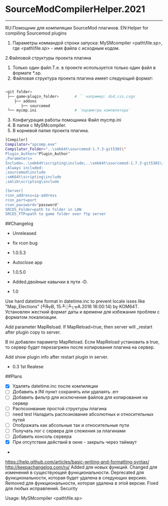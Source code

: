 # SourceModCompilerHelper.2021
---
RU:Помощник для компиляции SourceMod плагинов. 
EN:Helper for compiling Sourcemod plugins

1. Параметры коммандой строки запуска:
MySMcompiler <path\file.sp>, где <path\file.sp> - имя файла с исходным кодом. 

2.Файловой структуры проекта плагина
1. Только один файл.Т.е. в проекте используется только один файл в формате *.sp.
2. Файловая структура проекта плагина имеет следующий формат:
```sh

<git folder> 
 ├── game<plugin_folder>       # `` например: dod,css,csgo
    ├── addons
       ├── sourcemod
 └── mycmp.ini                 # `параметры компилятора`
```

3. Конфигурация работы помощника
Файл mycmp.ini 
1. В папке с MySMcompiler.
2. В корневой папке проекта плагина.
```sh
[Compiler]
Compilator="spcomp.exe" 
Compilator_Folder="..\smk64t\sourcemod-1.7.3-git5301\"
Plugin_Author="Plugin_Author"
;Parameters=
Include=..\smk64t\scripting\include;..\smk64t\sourcemod-1.7.3-git5301\include;..\smk64t\smlib\scripting\include;
;Always included:
;sourcemod\include 
;smK64t\scripting\include
;smlib\scripting\include

[Server]
rcon_address=ip-address
rcon_port=port
rcon_password="password"
SRCDS_Folder=path to folder in LAN
SRCDS_FTP=path to game folder over ftp server
```



##Changelog 
* Unreleased 
- fix rcon bug
* 1.0.5.3  
-  Autoclose app 
* 1.0.5.0  
 - Added.двойные кавычки в пути -D.  
* 1.0

Use hard datetime format in datetime.inc to prevent locale isses  like "Map_Elections" (╨Я╤В, 15.╨░╨┐╤А.2016 16:00:14) by KOM64T. 
Установлен жесткий формат даты и времени для избежания проблем с форматом локализации.

Add parameter MapReload. If MapReload=true, then server will _restart after plugin copy to server. 

В ini добавлен параметр MapReload. Если MapReload установить в true, то сервер будет перезагржен после копирования плагина на сервер.  

Add show plugin info after restart plugin in server.

* 0.3 1st Realese


##Plans

- [x] Удалять datetime.inc после компиляции
- [ ] Добавить в INI пункт сохранять или удалаять .err
- [ ] Добавить фильтр для исключения файлов для копирования на сервер
- [ ] Распозонвание простой структуры плагина
- [ ] need test  Наладить распознование абсолютных и относительных путей 
- [ ] Отображать как абсольные так и относительные пути
- [ ] Получать лог с сервера для слежения за плагинами 
- [ ] Добавить консоль сервера
- [x] При отсутствии действий в окне - закрыть через таймаут
- 


 
https://help.github.com/articles/basic-writing-and-formatting-syntax/
http://keepachangelog.com/ru/
Added для новых функций.
Changed для изменений в существующей функциональности.
Deprecated для функциональности, которая будет удалена в следующих версиях.
Removed для функциональности, которая удалена в этой версии.
Fixed для любых исправлений.
Security 

Usage: MySMcompiler <path\file.sp>
